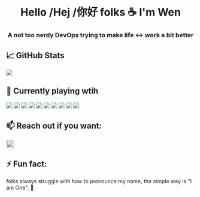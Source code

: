 
<h1 align="center">Hello /Hej /你好 folks &#9749; I'm Wen</h1>
<h3 align="center">A not too nerdy DevOps trying to make life <-> work a bit better </h3>


## &#x1f4c8; GitHub Stats
<a href="https://github.com/zdtsw/zdtsw">
<img align="center" src="https://github-readme-stats.vercel.app/api/?username=zdtsw&theme=dracula" />
</a>




## 🔭 Currently playing wtih
![](https://img.shields.io/badge/OS-Linux-informational?style=flat&logo=linux&logoColor=white&color=2bbc8a)
![](https://img.shields.io/badge/Tools-Jenkins-informational?style=flat&logo=Jenkins&logoColor=white&color=2bbc8a)
![](https://img.shields.io/badge/Tools-AWS-informational?style=flat&logo=Jenkins&logoColor=white&color=2bbc8a)
![](https://img.shields.io/badge/Tools-DockerEE-informational?style=flat&logo=docker&logoColor=white&color=2bbc8a)
![](https://img.shields.io/badge/Tools-Kubernetes-informational?style=flat&logo=kubernetes&logoColor=white&color=2bbc8a)
![](https://img.shields.io/badge/Tools-Terraform-informational?style=flat&logo=kubernetes&logoColor=white&color=2bbc8a)
![](https://img.shields.io/badge/Tools-Ansible-informational?style=flat&logo=Ansible&logoColor=white&color=2bbc8a)
![](https://img.shields.io/badge/Code-Groovy-informational?style=flat&logo=Groovy&logoColor=white&color=2bbc8a)
![](https://img.shields.io/badge/Code-Golang-informational?style=flat&logo=go&logoColor=white&color=2bbc8a)
![](https://img.shields.io/badge/Code-Python-informational?style=flat&logo=python&logoColor=white&color=2bbc8a)



## 📫 Reach out if you want: 
<a href="https://www.linkedin.com/in/wen-zhou-08b5006/" target="blank">
  <img src="https://cdn.jsdelivr.net/npm/simple-icons@3.0.1/icons/linkedin.svg" height="20" width="20" />
</a>


## ⚡ Fun fact:
folks always struggle with how to pronounce my name, the simple way is "I am One". &#128079;


